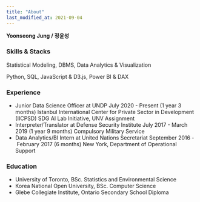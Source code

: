 ```yaml
---
title: "About"
last_modified_at: 2021-09-04
---
```


**Yoonseong Jung / 정윤성**

### Skills & Stacks

Statistical Modeling, DBMS, Data Analytics & Visualization

Python, SQL, JavaScript & D3.js, Power BI & DAX

### Experience

- Junior Data Science Officer at UNDP
July 2020 - Present (1 year 3 months)
Istanbul International Center for Private Sector in Development (IICPSD)
SDG AI Lab Initiative, UNV Assignment
- Interpreter/Translator at Defense Security Institute
July 2017 - March 2019 (1 year 9 months)
Compulsory Military Service
- Data Analytics/BI Intern at United Nations Secretariat
September 2016 - February 2017 (6 months)
New York, Department of Operational Support

### Education

- University of Toronto, BSc. Statistics and Environmental Science
- Korea National Open University, BSc. Computer Science
- Glebe Collegiate Institute, Ontario Secondary School Diploma